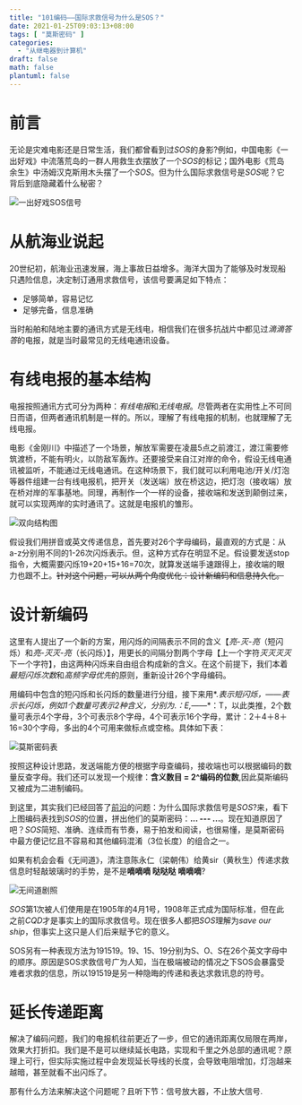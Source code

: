 ```yaml
---
title: "101编码——国际求救信号为什么是SOS？"
date: 2021-01-25T09:03:13+08:00
tags: [ "莫斯密码" ]
categories:
  - "从继电器到计算机"
draft: false
math: false
plantuml: false
---
```


# <a name="1">前言</a>
无论是灾难电影还是日常生活，我们都曾看到过*SOS*的身影?例如，中国电影《一出好戏》中流落荒岛的一群人用救生衣摆放了一个*SOS*的标记；国外电影《荒岛余生》中汤姆汉克斯用木头摆了一个*SOS*。但为什么国际求救信号是*SOS*呢？它背后到底隐藏着什么秘密？

![一出好戏SOS信号](https://ansoncode.bazhentu.net/myblogtalk/img/20210125100609.png)

# 从航海业说起

20世纪初，航海业迅速发展，海上事故日益增多。海洋大国为了能够及时发现船只遇险信息，决定制订通用求救信号，该信号要满足如下特点：

- 足够简单，容易记忆
- 足够完备，信息准确

当时船舶和陆地主要的通讯方式是无线电，相信我们在很多抗战片中都见过*滴滴答答*的电报，就是当时最常见的无线电通讯设备。

# 有线电报的基本结构
电报按照通讯方式可分为两种：*有线电报*和*无线电报*。尽管两者在实用性上不可同日而语，但两者通讯机制是一样的。所以，理解了有线电报的机制，也就理解了无线电报。


电影《金刚川》中描述了一个场景，解放军需要在凌晨5点之前渡江，渡江需要修筑渡桥，不能有明火，以防敌军轰炸。还要接受来自江对岸的命令，假设无线电通讯被监听，不能通过无线电通讯。在这种场景下，我们就可以利用电池/开关/灯泡等器件组建一台有线电报机，把开关（发送端）放在桥这边，把灯泡（接收端）放在桥对岸的军事基地。同理，再制作一个一样的设备，接收端和发送到颠倒过来，就可以实现两岸的实时通讯了。这就是电报机的雏形。

![双向结构图](https://res.weread.qq.com/wrepub/epub_33381009_47)

假设我们用拼音或英文传递信息，首先要对26个字母编码，最直观的方式是：从a-z分别用不同的1-26次闪烁表示。但，这种方式存在明显不足。假设要发送stop指令，大概需要闪烁19+20+15+16=70次，就算发送端手速跟得上，接收端的眼力也跟不上。~~针对这个问题，可以从两个角度优化：设计新编码和信息持久化。~~

# 设计新编码
这里有人提出了一个新的方案，用闪烁的间隔表示不同的含义【*亮-灭-亮*（短闪烁）和*亮-灭灭-亮*（长闪烁）】，用更长的间隔分割两个字母【上一个字符*灭灭灭灭*下一个字符】，由这两种闪烁来自由组合构成新的含义。在这个前提下，我们本着*最短闪烁次数*和*高频字母优先*的原则，重新设计26个字母编码。

用编码中包含的短闪烁和长闪烁的数量进行分组，接下来用*.*表示短闪烁，*——*表示长闪烁，例如1个数量可表示2种含义，分别为*.*：E,*——*：T，以此类推，2个数量可表示4个字母，3个可表示8个字母，4个可表示16个字母，累计：2＋4＋8＋16=30个字母，多出的4个可用来做标点或空格。具体如下表：

![莫斯密码表](https://res.weread.qq.com/wrepub/epub_33381009_17)

按照这种设计思路，发送端能方便的根据字母查编码，接收端也可以根据编码的数量反查字母。我们还可以发现一个规律：**含义数目 = 2^编码的位数**,因此莫斯编码又被成为二进制编码。

到这里，其实我们已经回答了[前沿](#1)的问题：为什么国际求救信号是*SOS*?来，看下上图编码表找到*SOS*的位置，拼出他们的莫斯密码：**... --- ...**。现在知道原因了吧？*SOS*简短、准确、连续而有节奏，易于拍发和阅读，也很易懂，是莫斯密码中最方便记忆且不容易和其他编码混淆（3位长度）的组合之一。

如果有机会会看《无间道》，清注意陈永仁（梁朝伟）给黄sir（黄秋生）传递求救信息时轻敲玻璃时的手势，是不是**嘀嘀嘀 哒哒哒 嘀嘀嘀**?

![无间道剧照](https://ansoncode.bazhentu.net/myblogtalk/img/20210125192939.png)

*SOS*第1次被人们使用是在1905年的4月1号，1908年正式成为国际标准，但在此之前*CQD*才是事实上的国际求救信号。现在很多人都把*SOS*理解为*save our ship*，但事实上这只是人们后来赋予它的意义。


SOS另有一种表现方法为191519。19、15、19分别为S、O、S在26个英文字母中的顺序。原因是SOS求救信号广为人知，当在极端被动的情况之下SOS会暴露受难者求救的信息，所以191519是另一种隐晦的传递和表达求救讯息的符号。


# 延长传递距离
解决了编码问题，我们的电报机往前更近了一步，但它的通讯距离仅局限在两岸，效果大打折扣。我们是不是可以继续延长电路，实现和千里之外总部的通讯呢？原理上可行，但实际实施过程中会发现延长导线的长度，会导致电阻增加，灯泡越来越暗，甚至就看不出闪烁了。

那有什么方法来解决这个问题呢？且听下节：信号放大器，不止放大信号.